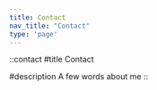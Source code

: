 ```yaml
---
title: Contact
nav_title: "Contact"
type: 'page'
---
```


::contact
#title 
Contact

#description
A few words about me
::